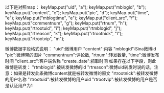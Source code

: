 以下是对照map：
		keyMap.put("uid", "a");
		keyMap.put("mblogid", "b");
		keyMap.put("content", "c");
		keyMap.put("pic", "d");
		keyMap.put("time", "e");
		keyMap.put("mblogtime", "e");
		keyMap.put("client_src", "f");
		keyMap.put("commentnum", "g");
		keyMap.put("rtnum", "h");
		keyMap.put("rtrootuid", "i");
		keyMap.put("rtmblogid", "j");
		keyMap.put("rtreason", "k");
		keyMap.put("rtrootnick", "l");
		keyMap.put("rtrootvip", "m");
		
 
微博数据字段格式说明：
"uid":微博用户
"content":内容
"mblogid":Sina微博id
"pic":微博带的图片
"commentnum":评论数,
"rtnum":转发数量,
"time":微博发布时间
"client_src":客户端名称
"create_date":抓取时间
如果存在以下字段，则此微博是转发：
"rtmblogid":被转发微博的id
"rtreason":微博uid转发时说的话，注意：如果是转发此条微博content就是被转发微博的原文
"rtrootnick":被转发微博的用户名称
"rtrootuid":被转发微博的用户uid
"rtrootvip":被转发微博的用户是否是认证用户为1


